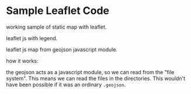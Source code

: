 # Sample Leaflet Code

working sample of static map with leaflet.

leaflet js with legend.

leaflet js map from geojson javascript module.


how it works:

the geojson acts as a javascript module, so we can read from the "file system". This means we can read the files in the directories. This wouldn't have been possible if it was an ordinary ```.geojson```.